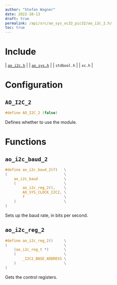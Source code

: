 ```yaml
---
author: "Stefan Wagner"
date: 2022-10-13
draft: true
permalink: /api/src/ao_sys_xc32_pic32/ao_i2c_2.h/
toc: true
---
```


# Include

| [`ao_i2c.h`](ao_i2c.h.md) |
| [`ao_sys.h`](ao_sys.h.md) |
| `stdbool.h` |
| `xc.h` |

# Configuration

## `AO_I2C_2`

```c
#define AO_I2C_2 (false)
```

Defines whether to use the module.

# Functions

## `ao_i2c_baud_2`

```c
#define ao_i2c_baud_2(f)   \
(                          \
    ao_i2c_baud            \
    (                      \
        ao_i2c_reg_2(),    \
        AO_SYS_CLOCK_I2C2, \
        f                  \
    )                      \
)
```

Sets up the baud rate, in bits per second.

## `ao_i2c_reg_2`

```c
#define ao_i2c_reg_2()     \
(                          \
    (ao_i2c_reg_t *)       \
    (                      \
        _I2C2_BASE_ADDRESS \
    )                      \
)
```

Gets the control registers.
